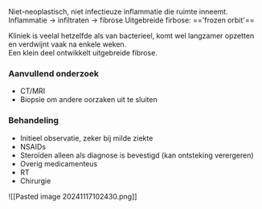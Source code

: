 Niet-neoplastisch, niet infectieuze inflammatie die ruimte inneemt.  
Inflammatie -> infiltraten -> fibrose
Uitgebreide firbose: =='frozen orbit'==
 
Kliniek is veelal hetzelfde als van bacterieel, komt wel langzamer opzetten en verdwijnt vaak na enkele weken.  
Een klein deel ontwikkelt uitgebreide fibrose.
 
### Aanvullend onderzoek
- CT/MRI
- Biopsie om andere oorzaken uit te sluiten
 
### Behandeling
- Initieel observatie, zeker bij milde ziekte
- NSAIDs
- Steroïden alleen als diagnose is bevestigd (kan ontsteking verergeren)
- Overig medicamenteus
- RT
- Chirurgie

![[Pasted image 20241117102430.png]]
